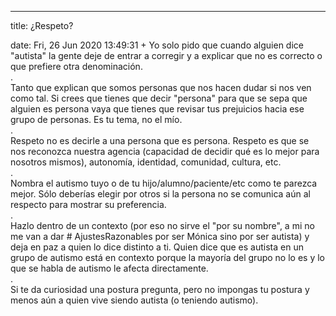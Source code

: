 ---

title: ¿Respeto?

date: Fri, 26 Jun 2020 13:49:31 +
Yo solo pido que cuando alguien dice "autista" la gente deje de entrar a corregir y a explicar que no es correcto o que prefiere otra denominación.<br>.<br>Tanto que explican que somos personas que nos hacen dudar si nos ven como tal. Si crees que tienes que decir "persona" para que se sepa que alguien es persona vaya que tienes que revisar tus prejuicios hacia ese grupo de personas. Es tu tema, no el mío.<br>.<br>Respeto no es decirle a una persona que es persona. Respeto es que se nos reconozca nuestra agencia (capacidad de decidir qué es lo mejor para nosotros mismos), autonomía, identidad, comunidad, cultura, etc.<br>.<br>Nombra el autismo tuyo o de tu hijo/alumno/paciente/etc como te parezca mejor. Sólo deberías elegir por otros si la persona no se comunica aún al respecto para mostrar su preferencia.<br>.<br>Hazlo dentro de un contexto (por eso no sirve el "por su nombre", a mi no me van a dar # AjustesRazonables por ser Mónica sino por ser autista) y deja en paz a quien lo dice distinto a ti. Quien dice que es autista en un grupo de autismo está en contexto porque la mayoría del grupo no lo es y lo que se habla de autismo le afecta directamente.<br>.<br>Si te da curiosidad una postura pregunta, pero no impongas tu postura y menos aún a quien vive siendo autista (o teniendo autismo).

